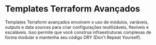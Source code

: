 # Templates Terraform Avançados

Templates Terraform avançados envolvem o uso de módulos, variáveis, outputs e data sources para criar configurações reutilizáveis, flexíveis e escaláveis. Isso permite que você construa infraestruturas complexas de forma modular e mantenha seu código DRY (Don't Repeat Yourself).